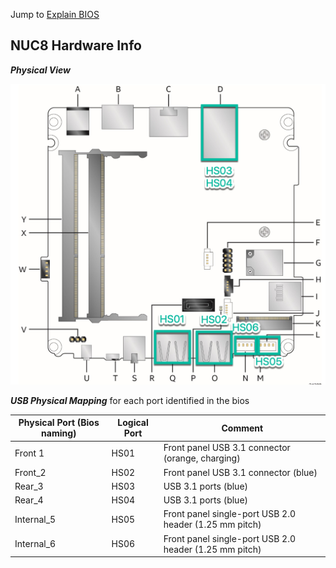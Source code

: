 Jump to [Explain BIOS](./config_explain_BIOS.md)


## NUC8 Hardware Info

***Physical View***

![MB Mapping](./Images/NUC8_USB_Mapping.jpg)

***USB Physical Mapping*** for each port identified in the bios

Physical Port (Bios naming) | Logical Port | Comment
--------------|--------------|--------
Front 1       | HS01         | Front panel USB 3.1 connector (orange, charging)
Front_2       | HS02         | Front panel USB 3.1 connector (blue)
Rear_3        | HS03         | USB 3.1 ports (blue)
Rear_4        | HS04         | USB 3.1 ports (blue)
Internal_5    | HS05         | Front panel single-port USB 2.0 header (1.25 mm pitch)
Internal_6    | HS06         | Front panel single-port USB 2.0 header (1.25 mm pitch)

